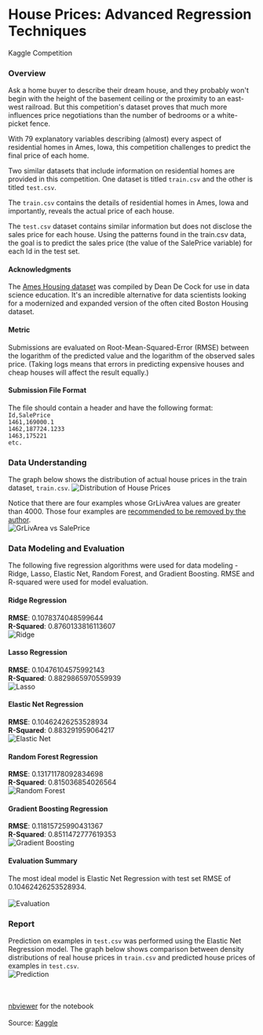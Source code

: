 # House Prices: Advanced Regression Techniques
Kaggle Competition

### Overview

Ask a home buyer to describe their dream house, and they probably won't begin with the height of the basement ceiling or the proximity to an east-west railroad. But this competition's dataset proves that much more influences price negotiations than the number of bedrooms or a white-picket fence.

With 79 explanatory variables describing (almost) every aspect of residential homes in Ames, Iowa, this competition challenges to predict the final price of each home.

Two similar datasets that include information on residential homes are provided in this competition. One dataset is titled `train.csv` and the other is titled `test.csv`.

The `train.csv` contains the details of residential homes in Ames, Iowa and importantly, reveals the actual price of each house.

The `test.csv` dataset contains similar information but does not disclose the sales price for each house. Using the patterns found in the train.csv data, the goal is to predict the sales price (the value of the SalePrice variable) for each Id in the test set. 

#### Acknowledgments
The [Ames Housing dataset](http://jse.amstat.org/v19n3/decock.pdf) was compiled by Dean De Cock for use in data science education. It's an incredible alternative for data scientists looking for a modernized and expanded version of the often cited Boston Housing dataset. 

#### Metric
Submissions are evaluated on Root-Mean-Squared-Error (RMSE) between the logarithm of the predicted value and the logarithm of the observed sales price. (Taking logs means that errors in predicting expensive houses and cheap houses will affect the result equally.)

#### Submission File Format
The file should contain a header and have the following format:<br>
`Id,SalePrice`<br>
`1461,169000.1`<br>
`1462,187724.1233`<br>
`1463,175221`<br>
`etc.`

### Data Understanding

The graph below shows the distribution of actual house prices in the train dataset, `train.csv`.
![Distribution of House Prices](https://github.com/ynylgm/data-science-projects/blob/master/house-prices/images/exploration1.png)

Notice that there are four examples whose GrLivArea values are greater than 4000. Those four examples are [recommended to be removed by the author](https://ww2.amstat.org/publications/jse/v19n3/decock.pdf).<br>
![GrLivArea vs SalePrice](https://github.com/ynylgm/data-science-projects/blob/master/house-prices/images/exploration2.png)

### Data Modeling and Evaluation

The following five regression algorithms were used for data modeling - Ridge, Lasso, Elastic Net, Random Forest, and Gradient Boosting. RMSE and R-squared were used for model evaluation.

#### Ridge Regression
**RMSE**: 0.1078374048599644<br>
**R-Squared**: 0.8760133816113607<br>
![Ridge](https://github.com/ynylgm/data-science-projects/blob/master/house-prices/images/ridge.png)

#### Lasso Regression
**RMSE**: 0.10476104575992143<br>
**R-Squared**: 0.8829865970559939<br>
![Lasso](https://github.com/ynylgm/data-science-projects/blob/master/house-prices/images/lasso.png)

#### Elastic Net Regression
**RMSE**: 0.10462426253528934<br>
**R-Squared**: 0.883291959064217<br>
![Elastic Net](https://github.com/ynylgm/data-science-projects/blob/master/house-prices/images/elasticnet.png)

#### Random Forest Regression
**RMSE**: 0.13171178092834698<br>
**R-Squared**: 0.815036854026564<br>
![Random Forest](https://github.com/ynylgm/data-science-projects/blob/master/house-prices/images/randomforest.png)

#### Gradient Boosting Regression
**RMSE**: 0.11815725990431367<br>
**R-Squared**: 0.8511472777619353<br>
![Gradient Boosting](https://github.com/ynylgm/data-science-projects/blob/master/house-prices/images/gradientboosting.png)

#### Evaluation Summary

The most ideal model is Elastic Net Regression with test set RMSE of 0.10462426253528934.<br><br>
![Evaluation](https://github.com/ynylgm/data-science-projects/blob/master/house-prices/images/evaluation.png)

### Report

Prediction on examples in `test.csv` was performed using the Elastic Net Regression model. The graph below shows comparison between density distributions of real house prices in `train.csv` and predicted house prices of examples in `test.csv`.<br>
![Prediction](https://github.com/ynylgm/data-science-projects/blob/master/house-prices/images/prediction.png)


<br><br>
[nbviewer](https://nbviewer.jupyter.org/github/ynylgm/data-science-projects/blob/master/house-prices/house-prices.ipynb) for the notebook
<br><br>
Source: [Kaggle](https://www.kaggle.com/c/house-prices-advanced-regression-techniques)
